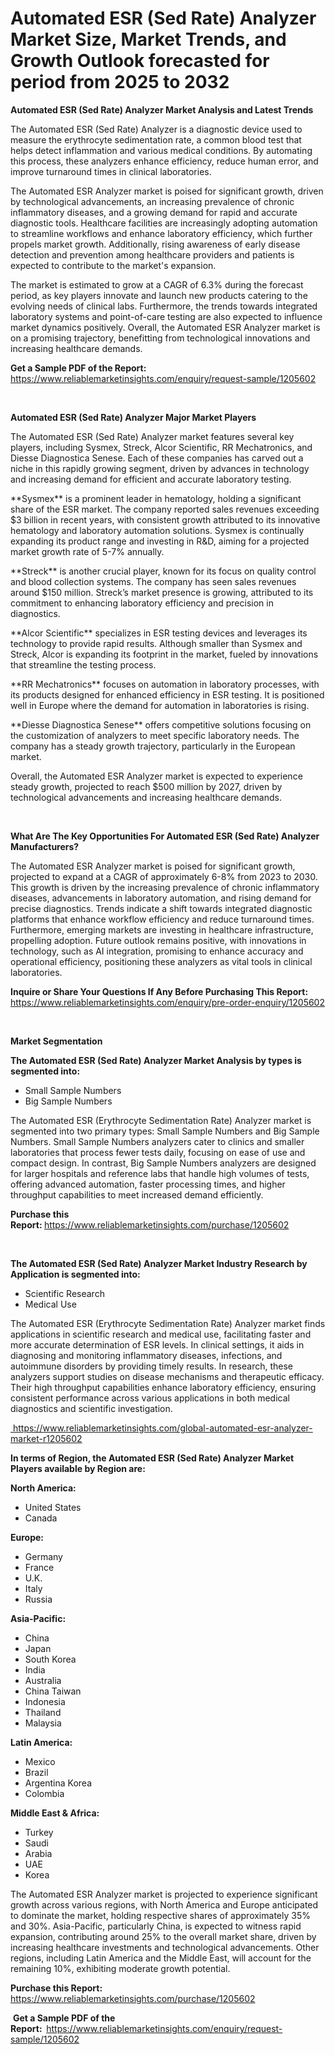 <p><h1>Automated ESR (Sed Rate) Analyzer Market Size, Market Trends, and Growth Outlook forecasted for period from 2025 to 2032</h1></p><p><strong>Automated ESR (Sed Rate) Analyzer Market Analysis and Latest Trends</strong></p>
<p><p>The Automated ESR (Sed Rate) Analyzer is a diagnostic device used to measure the erythrocyte sedimentation rate, a common blood test that helps detect inflammation and various medical conditions. By automating this process, these analyzers enhance efficiency, reduce human error, and improve turnaround times in clinical laboratories.</p><p>The Automated ESR Analyzer market is poised for significant growth, driven by technological advancements, an increasing prevalence of chronic inflammatory diseases, and a growing demand for rapid and accurate diagnostic tools. Healthcare facilities are increasingly adopting automation to streamline workflows and enhance laboratory efficiency, which further propels market growth. Additionally, rising awareness of early disease detection and prevention among healthcare providers and patients is expected to contribute to the market's expansion.</p><p>The market is estimated to grow at a CAGR of 6.3% during the forecast period, as key players innovate and launch new products catering to the evolving needs of clinical labs. Furthermore, the trends towards integrated laboratory systems and point-of-care testing are also expected to influence market dynamics positively. Overall, the Automated ESR Analyzer market is on a promising trajectory, benefitting from technological innovations and increasing healthcare demands.</p></p>
<p><strong>Get a Sample PDF of the Report:&nbsp;</strong> <a href="https://www.reliablemarketinsights.com/enquiry/request-sample/1205602?utm_campaign=2535&utm_medium=2&utm_source=Github&utm_content=ia&utm_term=14042025&utm_id=automated-esr-sed-rate-analyzer">https://www.reliablemarketinsights.com/enquiry/request-sample/1205602</a></p>
<p>&nbsp;</p>
<p><strong>Automated ESR (Sed Rate) Analyzer Major Market Players</strong></p>
<p><p>The Automated ESR (Sed Rate) Analyzer market features several key players, including Sysmex, Streck, Alcor Scientific, RR Mechatronics, and Diesse Diagnostica Senese. Each of these companies has carved out a niche in this rapidly growing segment, driven by advances in technology and increasing demand for efficient and accurate laboratory testing.</p><p>**Sysmex** is a prominent leader in hematology, holding a significant share of the ESR market. The company reported sales revenues exceeding $3 billion in recent years, with consistent growth attributed to its innovative hematology and laboratory automation solutions. Sysmex is continually expanding its product range and investing in R&D, aiming for a projected market growth rate of 5-7% annually.</p><p>**Streck** is another crucial player, known for its focus on quality control and blood collection systems. The company has seen sales revenues around $150 million. Streck’s market presence is growing, attributed to its commitment to enhancing laboratory efficiency and precision in diagnostics.</p><p>**Alcor Scientific** specializes in ESR testing devices and leverages its technology to provide rapid results. Although smaller than Sysmex and Streck, Alcor is expanding its footprint in the market, fueled by innovations that streamline the testing process.</p><p>**RR Mechatronics** focuses on automation in laboratory processes, with its products designed for enhanced efficiency in ESR testing. It is positioned well in Europe where the demand for automation in laboratories is rising.</p><p>**Diesse Diagnostica Senese** offers competitive solutions focusing on the customization of analyzers to meet specific laboratory needs. The company has a steady growth trajectory, particularly in the European market.</p><p>Overall, the Automated ESR Analyzer market is expected to experience steady growth, projected to reach $500 million by 2027, driven by technological advancements and increasing healthcare demands.</p></p>
<p>&nbsp;</p>
<p><strong>What Are The Key Opportunities For Automated ESR (Sed Rate) Analyzer Manufacturers?</strong></p>
<p><p>The Automated ESR Analyzer market is poised for significant growth, projected to expand at a CAGR of approximately 6-8% from 2023 to 2030. This growth is driven by the increasing prevalence of chronic inflammatory diseases, advancements in laboratory automation, and rising demand for precise diagnostics. Trends indicate a shift towards integrated diagnostic platforms that enhance workflow efficiency and reduce turnaround times. Furthermore, emerging markets are investing in healthcare infrastructure, propelling adoption. Future outlook remains positive, with innovations in technology, such as AI integration, promising to enhance accuracy and operational efficiency, positioning these analyzers as vital tools in clinical laboratories.</p></p>
<p><strong>Inquire or Share Your Questions If Any Before Purchasing This Report:</strong> <a href="https://www.reliablemarketinsights.com/enquiry/pre-order-enquiry/1205602?utm_campaign=2535&utm_medium=2&utm_source=Github&utm_content=ia&utm_term=14042025&utm_id=automated-esr-sed-rate-analyzer">https://www.reliablemarketinsights.com/enquiry/pre-order-enquiry/1205602</a></p>
<p>&nbsp;</p>
<p><strong>Market Segmentation</strong></p>
<p><strong>The Automated ESR (Sed Rate) Analyzer Market Analysis by types is segmented into:</strong></p>
<p><ul><li>Small Sample Numbers</li><li>Big Sample Numbers</li></ul></p>
<p><p>The Automated ESR (Erythrocyte Sedimentation Rate) Analyzer market is segmented into two primary types: Small Sample Numbers and Big Sample Numbers. Small Sample Numbers analyzers cater to clinics and smaller laboratories that process fewer tests daily, focusing on ease of use and compact design. In contrast, Big Sample Numbers analyzers are designed for larger hospitals and reference labs that handle high volumes of tests, offering advanced automation, faster processing times, and higher throughput capabilities to meet increased demand efficiently.</p></p>
<p><strong>Purchase this Report:&nbsp;</strong><a href="https://www.reliablemarketinsights.com/purchase/1205602?utm_campaign=2535&utm_medium=2&utm_source=Github&utm_content=ia&utm_term=14042025&utm_id=automated-esr-sed-rate-analyzer">https://www.reliablemarketinsights.com/purchase/1205602</a></p>
<p>&nbsp;</p>
<p><strong>The Automated ESR (Sed Rate) Analyzer Market Industry Research by Application is segmented into:</strong></p>
<p><ul><li>Scientific Research</li><li>Medical Use</li></ul></p>
<p><p>The Automated ESR (Erythrocyte Sedimentation Rate) Analyzer market finds applications in scientific research and medical use, facilitating faster and more accurate determination of ESR levels. In clinical settings, it aids in diagnosing and monitoring inflammatory diseases, infections, and autoimmune disorders by providing timely results. In research, these analyzers support studies on disease mechanisms and therapeutic efficacy. Their high throughput capabilities enhance laboratory efficiency, ensuring consistent performance across various applications in both medical diagnostics and scientific investigation.</p></p>
<p><a href="https://www.reliablemarketinsights.com/global-automated-esr-analyzer-market-r1205602?utm_campaign=2535&utm_medium=2&utm_source=Github&utm_content=ia&utm_term=14042025&utm_id=automated-esr-sed-rate-analyzer">&nbsp;https://www.reliablemarketinsights.com/global-automated-esr-analyzer-market-r1205602</a></p>
<p><strong>In terms of Region, the Automated ESR (Sed Rate) Analyzer Market Players available by Region are:</strong></p>
<p>
    <p> <strong> North America: </strong>
        <ul>
            <li>United States</li>
            <li>Canada</li>
        </ul>
        </p> 
    <p> <strong> Europe: </strong>
        <ul>
            <li>Germany</li>
            <li>France</li>
            <li>U.K.</li>
            <li>Italy</li>
            <li>Russia</li>
        </ul>
        </p> 
    <p> <strong> Asia-Pacific: </strong>
        <ul>
            <li>China</li>
            <li>Japan</li>
            <li>South Korea</li>
            <li>India</li>
            <li>Australia</li>
            <li>China Taiwan</li>
            <li>Indonesia</li>
            <li>Thailand</li>
            <li>Malaysia</li>
        </ul>
        </p> 
    <p> <strong> Latin America: </strong>
        <ul>
            <li>Mexico</li>
            <li>Brazil</li>
            <li>Argentina Korea</li>
            <li>Colombia</li>
        </ul>
        </p> 
    <p> <strong> Middle East & Africa: </strong>
        <ul>
            <li>Turkey</li>
            <li>Saudi</li>
            <li>Arabia</li>
            <li>UAE</li>
            <li>Korea</li>
        </ul>
    </p>
    </p>
<p><p>The Automated ESR Analyzer market is projected to experience significant growth across various regions, with North America and Europe anticipated to dominate the market, holding respective shares of approximately 35% and 30%. Asia-Pacific, particularly China, is expected to witness rapid expansion, contributing around 25% to the overall market share, driven by increasing healthcare investments and technological advancements. Other regions, including Latin America and the Middle East, will account for the remaining 10%, exhibiting moderate growth potential.</p></p>
<p><strong>Purchase this Report: </strong><a href="https://www.reliablemarketinsights.com/purchase/1205602?utm_campaign=2535&utm_medium=2&utm_source=Github&utm_content=ia&utm_term=14042025&utm_id=automated-esr-sed-rate-analyzer">https://www.reliablemarketinsights.com/purchase/1205602</a></p>
<p>&nbsp;<strong>Get a Sample PDF of the Report:&nbsp;&nbsp;</strong><a href="https://www.reliablemarketinsights.com/enquiry/request-sample/1205602?utm_campaign=2535&utm_medium=2&utm_source=Github&utm_content=ia&utm_term=14042025&utm_id=automated-esr-sed-rate-analyzer">https://www.reliablemarketinsights.com/enquiry/request-sample/1205602</a></p>
<p><strong></strong></p>
<p><p></p><p></p><p></p></p>
